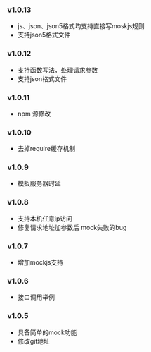 ### v1.0.13

- js、json、json5格式均支持直接写moskjs规则
- 支持json5格式文件

### v1.0.12

- 支持函数写法，处理请求参数
- 支持json格式文件

### v1.0.11

- npm 源修改

### v1.0.10

- 去掉require缓存机制

### v1.0.9

- 模拟服务器时延

### v1.0.8

- 支持本机任意ip访问
- 修复请求地址加参数后 mock失败的bug

### v1.0.7

- 增加mockjs支持

### v1.0.6

- 接口调用举例

### v1.0.5

- 具备简单的mock功能
- 修改git地址
